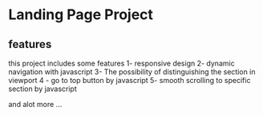 # Landing Page Project

## features

this project includes some features
1- responsive design
2- dynamic navigation with javascript
3- The possibility of distinguishing the section in viewport
4 - go to top button by javascript
5- smooth scrolling to specific section by javascript

and alot more ...
